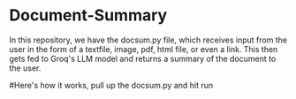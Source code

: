# Document-Summary

In this repository, we have the docsum.py file, which
receives input from the user in the form of a textfile, 
image, pdf, html file, or even a link. This then gets fed to 
Groq's LLM model and returns a summary of the 
document to the user.

#Here's how it works, pull up the docsum.py and hit run

